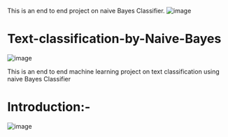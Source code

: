 This is an end to end project on naive Bayes Classifier.
![image](https://user-images.githubusercontent.com/88799249/159062206-26be59e7-756d-48fa-b5c0-d2db4a35352f.png)

# Text-classification-by-Naive-Bayes
 ![image](https://user-images.githubusercontent.com/88799249/159061845-3df91a55-f960-4d4a-a5f3-54aba9f5060a.png)


This is an end to end machine learning project on text  classification using naive Bayes Classifier
# Introduction:-
![image](https://user-images.githubusercontent.com/88799249/159062056-dc83fd81-c6e8-46f6-b647-be41a3559152.png)

